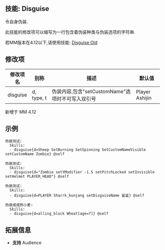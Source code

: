 技能: Disguise
--------------------------

令自身伪装.

此技能的修改项可以缩写为一行包含着伪装种类与伪装选项的字符串.

若MM版本在4.12以下,请使用技能: [Disguise Old](技能/列表/disguiseold)

修改项
----------

| 修改项名 | 别称    | 描述                                                                                                    | 默认值 |
|-----------|------------|----------------------------------------------------------------------------------------------------------------|---------------|
| disguise  | d, type, t | 伪装内容,包含"setCustomName"选项时不可写入双引号 | Player Ashijin |

新增于 MM 4.12

示例
--------

```
伪装测试:
  Skills:
  - disguise{d=Sheep SetBurning SetSpinning SetCustomNameVisible setCustomName Zombie} @self
```
```
伪装测试:
  Skills:
  - disguise{d="Zombie setYModifier -1.5 setPitchLocked setInvisible setHelmet PLAYER_HEAD"} @self
```
```
伪装测试:
  Skills:
  - disguise{d=PLAYER Sharrk_kunjang setDisguiseName 鲨鲨} @self
```
```
伪装成成熟小麦:
  Skills:
  - disguise{d=alling_block Wheat[age=7]} @self
```


拓展信息
--------

- **支持** Audience
